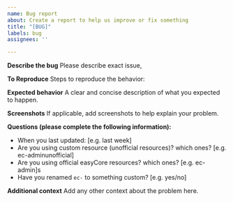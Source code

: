 ```yaml
---
name: Bug report
about: Create a report to help us improve or fix something
title: "[BUG]"
labels: bug
assignees: ''

---
```


**Describe the bug**
Please describe exact issue,

**To Reproduce**
Steps to reproduce the behavior:

**Expected behavior**
A clear and concise description of what you expected to happen.

**Screenshots**
If applicable, add screenshots to help explain your problem.

**Questions (please complete the following information):**
 - When you last updated: [e.g. last week]
 - Are you using custom resource (unofficial resources)? which ones? [e.g. ec-adminunofficial]
 - Are you using official easyCore resources? which ones? [e.g. ec-admin]s
 - Have you renamed `ec-` to something custom? [e.g. yes/no]

**Additional context**
Add any other context about the problem here.